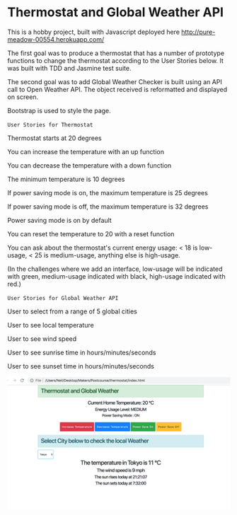 # Thermostat and Global Weather API

This is a hobby project, built with Javascript deployed here http://pure-meadow-00554.herokuapp.com/

The first goal was to produce a thermostat that has a number of prototype functions to change the thermostat according to the User Stories below. It was built with TDD and Jasmine test suite.

The second goal was to add Global Weather Checker is built using an API call to Open Weather API. The object received is reformatted and displayed on screen.

Bootstrap is used to style the page.

`User Stories for Thermostat`

Thermostat starts at 20 degrees

You can increase the temperature with an up function

You can decrease the temperature with a down function

The minimum temperature is 10 degrees

If power saving mode is on, the maximum temperature is 25 degrees

If power saving mode is off, the maximum temperature is 32 degrees

Power saving mode is on by default

You can reset the temperature to 20 with a reset function

You can ask about the thermostat's current energy usage: < 18 is low-usage, < 25 is medium-usage, anything else is high-usage.

(In the challenges where we add an interface, low-usage will be indicated with green, medium-usage indicated with black, high-usage indicated with red.)

`User Stories for Global Weather API`

User to select from a range of 5 global cities

User to see local temperature

User to see wind speed

User to see sunrise time in hours/minutes/seconds

User to see sunset time in hours/minutes/seconds

![Thermostat](https://github.com/neilcam4/thermostat-new/blob/master/thermostat.png "Thermostat")


